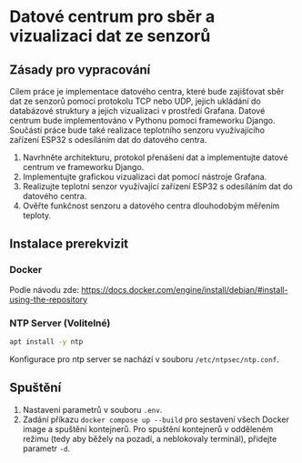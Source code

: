 # Datové centrum pro sběr a vizualizaci dat ze senzorů

## Zásady pro vypracování
Cílem práce je implementace datového centra, které bude zajišťovat sběr dat ze senzorů pomocí protokolu TCP nebo UDP, jejich ukládání do databázové struktury a jejich vizualizaci v prostředí Grafana. Datové centrum bude implementováno v Pythonu pomocí frameworku Django. Součástí práce bude také realizace teplotního senzoru využívajícího zařízení ESP32 s odesíláním dat do datového centra.
1. Navrhněte architekturu, protokol přenášení dat a implementujte datové centrum ve frameworku Django.
2. Implementujte grafickou vizualizaci dat pomocí nástroje Grafana.
3. Realizujte teplotní senzor využívající zařízení ESP32 s odesíláním dat do datového centra.
4. Ověřte funkčnost senzoru a datového centra dlouhodobým měřením teploty.

## Instalace prerekvizit
### Docker
Podle návodu zde:
https://docs.docker.com/engine/install/debian/#install-using-the-repository

### NTP Server (Volitelné)
```bash
apt install -y ntp
```
Konfigurace pro ntp server se nachází v souboru `/etc/ntpsec/ntp.conf`.

## Spuštění
1. Nastavení parametrů v souboru `.env`.
2. Zadání příkazu `docker compose up --build` pro sestavení všech Docker image a spuštění kontejnerů. Pro spuštění kontejnerů v odděleném režimu (tedy aby běžely na pozadí, a neblokovaly terminál), přidejte parametr `-d`.
